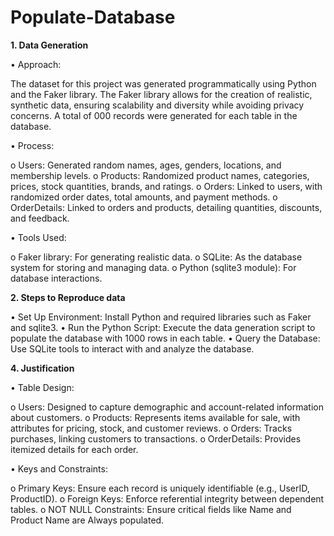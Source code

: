 # Populate-Database

**1.	Data Generation**

•	Approach:

The dataset for this project was generated programmatically using Python and the Faker library. The Faker library allows for the creation of realistic, synthetic data, ensuring scalability and diversity while avoiding privacy concerns. A total of 000 records were generated for each table in the database.

•	Process:

o	Users: Generated random names, ages, genders, locations, and membership levels.
o	Products: Randomized product names, categories, prices, stock quantities, brands, and ratings.
o	Orders: Linked to users, with randomized order dates, total amounts, and payment methods.
o	OrderDetails: Linked to orders and products, detailing quantities, discounts, and feedback.

•	Tools Used:

o	Faker library: For generating realistic data.
o	SQLite: As the database system for storing and managing data.
o	Python (sqlite3 module): For database interactions.

**2.	Steps to Reproduce data**

•	Set Up Environment: Install Python and required libraries such as Faker and sqlite3.
•	Run the Python Script: Execute the data generation script to populate the database with 1000 rows in each table.
•	Query the Database: Use SQLite tools to interact with and analyze the database.

**4.	Justification**

•	Table Design:

o	Users: Designed to capture demographic and account-related information about customers.
o	 Products: Represents items available for sale, with attributes for pricing, stock, and customer reviews.
o	 Orders: Tracks purchases, linking customers to transactions.
o	 OrderDetails: Provides itemized details for each order.

•	Keys and Constraints:

o	Primary Keys: Ensure each record is uniquely identifiable (e.g., UserID, ProductID).
o	Foreign Keys: Enforce referential integrity between dependent tables.
o	NOT NULL Constraints: Ensure critical fields like Name and Product Name are Always populated.


